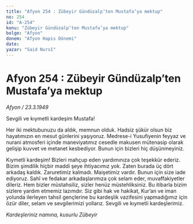 ```yaml
---
title: "Afyon 254 : Zübeyir Gündüzalp’ten Mustafa’ya mektup"
no: 254
id: "A-254"
konu: "Zübeyir Gündüzalp’ten Mustafa’ya mektup"
bolge: "Afyon"
donem: "Afyon Hapis Dönemi"
date: 
yazar: "Said Nursî"
---
```


# Afyon 254 : Zübeyir Gündüzalp’ten Mustafa’ya mektup

*Afyon / 23.3.1949*

Sevgili ve kıymetli kardeşim Mustafa!

Her iki mektubunuzu da aldık, memnun olduk. Hadsiz şükür olsun biz hayatımızın en mesut günlerini yaşıyoruz. Medrese-i Yusufiyenin feyyaz ve nurani atmosferi içinde maneviyatımız cesedle makusen mütenasip olarak gelişip kuvvet ve metanet kesbediyor. Bunun için bizleri hiç düşünmeyiniz.

Kıymetli kardeşim! Bizleri mahçup eden yardımınıza çok teşekkür ederiz. Bizim şimdilik hiçbir maddi şeye ihtiyacımız yok. Zaten burada üç dört arkadaş kaldık. Zaruretimiz kalmadı. Maişetimiz vardır. Bunun için size iade ediyoruz. Sahî ve fedakar arkadaşlarımıza çok selam eder, muvaffakiyetler dileriz. Hem bizler müstahsiliz, sizler henüz müstehliksiniz. Bu itibarla bizim sizlere yardım etmemiz lazımdır. Siz gibi hak ve hakikat, Kur’an ve iman yolunda ilerleyen tahsil gençlerine bu kardeşlik vazifesini yapmadığımız için özür diler, selam ve sevgilerimizi yollarız. Sevgili ve kıymetli kardeşlerimiz.

*Kardeşleriniz namına, kusurlu*
*Zübeyir*
